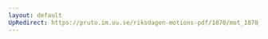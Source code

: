 ```yaml
---
layout: default
UpRedirect: https://pruto.im.uu.se/riksdagen-motions-pdf/1870/mot_1870__ak__155.pdf
---
```

